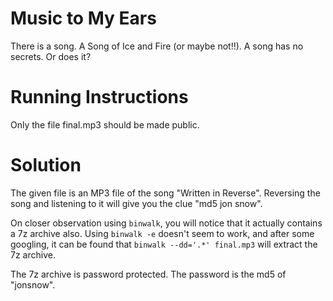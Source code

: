 # Music to My Ears

There is a song. A Song of Ice and Fire (or maybe not!!).
A song has no secrets. Or does it?

# Running Instructions

Only the file final.mp3 should be made public.

# Solution

The given file is an MP3 file of the song "Written in Reverse". Reversing
the song and listening to it will give you the clue "md5 jon snow".

On closer observation using `binwalk`, you will notice that it actually contains
a 7z archive also. Using `binwalk -e` doesn't seem to work, and after some googling,
it can be found that `binwalk --dd='.*' final.mp3` will extract the 7z archive.

The 7z archive is password protected. The password is the md5 of "jonsnow".